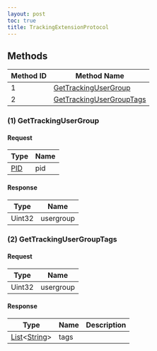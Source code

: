 ```yaml
---
layout: post
toc: true
title: TrackingExtensionProtocol
---
```


## Methods

| Method ID | Method Name                                             |
| --------- | ------------------------------------------------------- |
| 1         | [GetTrackingUserGroup](#1-gettrackingusergroup)         |
| 2         | [GetTrackingUserGroupTags](#2-gettrackingusergrouptags) |

### (1) GetTrackingUserGroup
#### Request

| Type  | Name |
| ----- | ---- |
| [PID] | pid  |

#### Response
| Type   | Name      |
| ------ | --------- |
| Uint32 | usergroup |

### (2) GetTrackingUserGroupTags
#### Request

| Type   | Name      |
| ------ | --------- |
| Uint32 | usergroup |

#### Response
| Type                   | Name | Description |
| ---------------------- | ---- | ----------- |
| [List]&lt;[String]&gt; | tags |             |

[String]: /docs/nex/types#string
[List]: /docs/nex/types#list
[PID]: /docs/nex/types#pid
